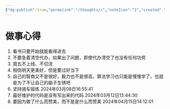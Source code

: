 ```yaml
---
{"dg-publish":true,"permalink":"/thoughts//","noteIcon":"2","created":"2024-03-08T16:51:12+08:00","updated":"2024-08-29T23:59:08+08:00"}
---
```



# 做事心得

1. 看书只要开始就能看得进去
2. 不要急着清空代办，如果出了问题，即使代办清空了也没有任何功劳
3. 周五不上线、不切流
4. 相信明天更美好，但是要过好当下
5. 自己的智商又不是很好，毅力也不是很高，算法学习也只能是慢慢学了，也就是为了不让自己的脑子生锈吧
6. 坚持骑车锻炼 2024年03月08日16:55:41
7. 最好维护的代码是没有写出来的代码 2024年03月12日13:44:30
8. 要因为做了什么而赞美，而不是是什么而赞美 2024年04月15日14:12:01
